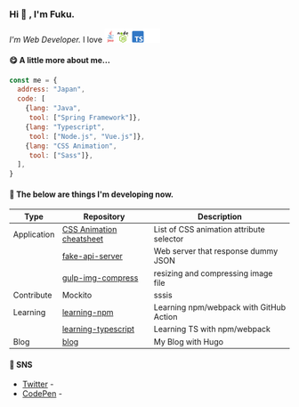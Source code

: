 ### Hi :wave: , I'm Fuku. 

<p><em>I'm Web Developer.</em>
 I love <img src="./lang.png" width="100"></p>

#### :yum: A little more about me...
```javascript
const me = {
  address: "Japan",
  code: [
    {lang: "Java",
     tool: ["Spring Framework"]},
    {lang: "Typescript",
     tool: ["Node.js", "Vue.js"]},
    {lang: "CSS Animation",
     tool: ["Sass"]},
  ],
}
```

#### :nut_and_bolt: The below are things I'm developing now.  
| Type        | Repository                                                                      | Description                              |
| ----------- | ------------------------------------------------------------------------------- | ---------------------------------------- |
| Application | [CSS Animation cheatsheet](https://github.com/fukugit/css-animation-cheatsheet) | List of CSS animation attribute selector |
|             | [fake-api-server](https://github.com/fukugit/fake-api-server)                   | Web server that response dummy JSON      |
|             | [gulp-img-compress](https://github.com/fukugit/gulp-img-compress)               | resizing and compressing image file      |
| Contribute  | Mockito                                                                         | sssis                                    |
| Learning    | [learning-npm](https://github.com/fukugit/learning-npm)                         | Learning npm/webpack with GitHub Action  |
|             | [learning-typescript](https://github.com/fukugit/learning-typescript)           | Learning TS with npm/webpack             |
| Blog        | [blog](https://fukugit.github.io/blog/)                                         | My Blog with Hugo                        |

#### :postbox: SNS
- [Twitter](https://twitter.com/kurrow1) -  
- [CodePen](https://codepen.io/fukugit) -  

<!--
**fukugit/fukugit** is a ✨ _special_ ✨ repository because its `README.md` (this file) appears on your GitHub profile.

Here are some ideas to get you started:

- 🔭 I’m currently working on ...
- 🌱 I’m currently learning ...
- 👯 I’m looking to collaborate on ...
- 🤔 I’m looking for help with ...
- 💬 Ask me about ...
- 📫 How to reach me: ...
- 😄 Pronouns: ...
- ⚡ Fun fact: ...
-->
